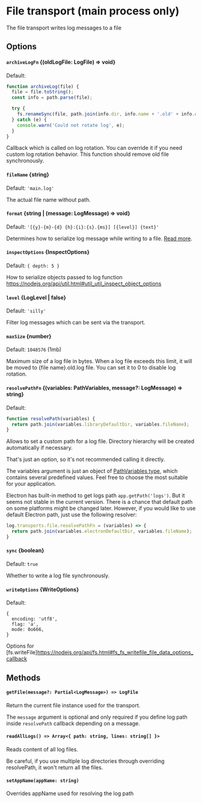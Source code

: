 # File transport (main process only)

The file transport writes log messages to a file 

## Options

#### `archiveLogFn` {(oldLogFile: LogFile) => void}

Default:

```js
function archiveLog(file) {
  file = file.toString();
  const info = path.parse(file);

  try {
    fs.renameSync(file, path.join(info.dir, info.name + '.old' + info.ext));
  } catch (e) {
    console.warn('Could not rotate log', e);
  }
}
```

Callback which is called on log rotation. You can override it if you need
custom log rotation behavior. This function should remove old file
synchronously.

#### `fileName` {string}

Default: `'main.log'`

The actual file name without path.

#### `format` {string | (message: LogMessage) => void}

Default: `'[{y}-{m}-{d} {h}:{i}:{s}.{ms}] [{level}] {text}'`

Determines how to serialize log message while writing to a file.
[Read more](format.md).

#### `inspectOptions` {InspectOptions}

Default: `{ depth: 5 }`

How to serialize objects passed to log function
https://nodejs.org/api/util.html#util_util_inspect_object_options

#### `level` {LogLevel | false}
  
Default: `'silly'`

Filter log messages which can be sent via the transport.

#### `maxSize` {number}

Default: `1048576` (1mb)

Maximum size of a log file in bytes. When a log file exceeds this limit,
it will be moved to {file name}.old.log file. You can set it to 0 to disable
log rotation.
  
#### `resolvePathFn` {(variables: PathVariables, message?: LogMessage) => string}

Default:
```js
function resolvePath(variables) {
  return path.join(variables.libraryDefaultDir, variables.fileName);
}
```

Allows to set a custom path for a log file. Directory hierarchy will be created
automatically if necessary.

That's just an option, so it's not recommended calling it directly.

The variables argument is just an object of 
[PathVariables type](../../src/index.d.ts#L93), which contains several
predefined values. Feel free to choose the most suitable for your application.
  
Electron has built-in method to get logs path `app.getPath('logs')`. But it
seems not stable in the current version. There is a chance that default path on
some platforms might be changed later. However, if you would like to use default
Electron path, just use the following resolver:

```js
log.transports.file.resolvePathFn = (variables) => {
  return path.join(variables.electronDefaultDir, variables.fileName);
}
```
  
#### `sync` {boolean}
 
Default: `true` 
 
Whether to write a log file synchronously.

#### `writeOptions` {WriteOptions}

Default:

```
{
  encoding: 'utf8',
  flag: 'a',
  mode: 0o666,
}
```

Options for 
[fs.writeFile]https://nodejs.org/api/fs.html#fs_fs_writefile_file_data_options_callback

## Methods

#### `getFile(message?: Partial<LogMessage>) => LogFile`

Return the current file instance used for the transport.

The `message` argument is optional and only required if you define log path
inside `resolvePath` callback depending on a message.

#### `readAllLogs() => Array<{ path: string, lines: string[] }>`

Reads content of all log files.

Be careful, if you use multiple log directories through overriding resolvePath,
it won't return all the files.

#### `setAppName(appName: string)`

Overrides appName used for resolving the log path

<!-- spech-dictionary whether -->
